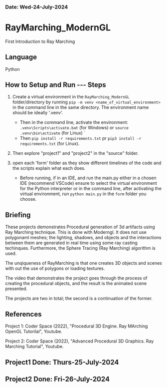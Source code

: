 ###   Date: Wed-24-July-2024

# RayMarching_ModernGL

First Introduction to Ray Marching

##	Language

Python

##	How to Setup and Run --- Steps

1.	Create a virtual environment in the `RayMarching_ModernGL` folder/directory by running `pip -m venv <name_of_virtual_environment>` in the command line in the same directory. The environment name should be ideally '.venv'.
	-	Then in the command line, activate the environment: `.venv\Scripts\activate.bat` (for Windows) or `source .venv\bin\activate` (for Linux) `
	-	Then `pip install -r requirements.txt` pr `pip3 install -r requirements.txt` (for Linux).

2.	Then explore "project1" and "project2" in the "source" folder.

3.	open each 'form' folder as they show different timelines of the code and the scripts explain what each does.
	-	Before running, if in an IDE, and run the main.py either in a chosen IDE (recommend VSCode) ensure to select the virtual environment for the Python interpreter or in the command line, after activating the virtual environment, run `python main.py` in the `form` folder you choose.


##   Briefing
These projects demonstrates Procedural generation of 3d artifacts using Ray Marching technique.
This is done with Moderngl.
It does not use polygonaml meshes; the lighting, shadows, and objects and the interactions between them are generated in real time using some ray casting techinques.
Furthermore, the Sphere Tracing (Ray Marching) algorithm is used.

The unqiqueness of RayMarching is that one creates 3D objects and scenes with out the use of polygons or loading textures.

The video that demonstrates the project goes through the process of creating the procedural objects, and the result is the animated scene presented.

The projects are two in total; the second is a continuation of the former.



##   References

Project 1:
Coder Space (2022), "Procedural 3D Engine. Ray MArching OpenGL Tutorilal", Youtube.

Project 2:
Coder Space (2022), "Advanced Procedural 3D Graphics. Ray Marching Tutorial", Youtube.

##  Project1 Done: Thurs-25-July-2024
##  Project2 Done: Fri-26-July-2024
